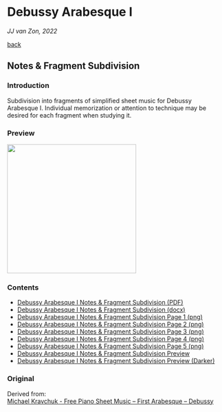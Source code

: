 Debussy Arabesque Ⅰ
===================

*JJ van Zon, 2022*

[back](..)

Notes & Fragment Subdivision
----------------------------

### Introduction

Subdivision into fragments of simplified sheet music for Debussy Arabesque Ⅰ. Individual memorization or attention to technique may be desired for each fragment when studying it.

### Preview

<img src="debussy-arabesque-1-notes-fragment-subdivision-preview.png" height="300" />

### Contents

- [Debussy Arabesque Ⅰ Notes & Fragment Subdivision (PDF)](debussy-arabesque-1-notes-fragment-subdivision.pdf)
- [Debussy Arabesque Ⅰ Notes & Fragment Subdivision (docx)](debussy-arabesque-1-notes-fragment-subdivision.docx)
- [Debussy Arabesque Ⅰ Notes & Fragment Subdivision Page 1 (png)](debussy-arabesque-1-notes-fragment-subdivision-page-1.png)
- [Debussy Arabesque Ⅰ Notes & Fragment Subdivision Page 2 (png)](debussy-arabesque-1-notes-fragment-subdivision-page-2.png)
- [Debussy Arabesque Ⅰ Notes & Fragment Subdivision Page 3 (png)](debussy-arabesque-1-notes-fragment-subdivision-page-3.png)
- [Debussy Arabesque Ⅰ Notes & Fragment Subdivision Page 4 (png)](debussy-arabesque-1-notes-fragment-subdivision-page-4.png)
- [Debussy Arabesque Ⅰ Notes & Fragment Subdivision Page 5 (png)](debussy-arabesque-1-notes-fragment-subdivision-page-5.png)
- [Debussy Arabesque Ⅰ Notes & Fragment Subdivision Preview](debussy-arabesque-1-notes-fragment-subdivision-preview.png)
- [Debussy Arabesque Ⅰ Notes & Fragment Subdivision Preview (Darker)](debussy-arabesque-1-notes-fragment-subdivision-preview-darker.png)

### Original

Derived from:  
<a href="https://michaelkravchuk.com/free-piano-sheet-music-first-arabesque-debussy/" target="_blank">Michael Kravchuk - Free Piano Sheet Music – First Arabesque – Debussy</a>